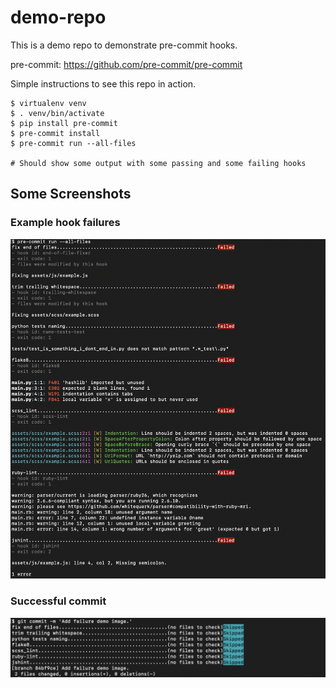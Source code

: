 demo-repo
=========

This is a demo repo to demonstrate pre-commit hooks.

pre-commit: https://github.com/pre-commit/pre-commit

Simple instructions to see this repo in action.

    $ virtualenv venv
    $ . venv/bin/activate
    $ pip install pre-commit
    $ pre-commit install
    $ pre-commit run --all-files

    # Should show some output with some passing and some failing hooks


## Some Screenshots

### Example hook failures

![Example failures](https://raw.githubusercontent.com/pre-commit/demo-repo/master/img/demo_all_files.png)

### Successful commit

![Example failures](https://raw.githubusercontent.com/pre-commit/demo-repo/master/img/demo_commit.png)
